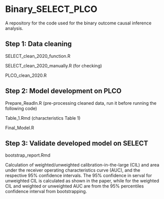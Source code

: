 # Binary_SELECT_PLCO

A repository for the code used for the binary outcome causal inference analysis.

## Step 1: Data cleaning
SELECT_clean_2020_function.R

SELECT_clean_2020_manually.R (for checking)

PLCO_clean_2020.R


## Step 2: Model development on PLCO
Prepare_ReadIn.R (pre-processing cleaned data, run it before running the following code)

Table_1.Rmd (characteristics Table 1)

Final_Model.R 

## Step 3: Validate developed model on SELECT 
bootstrap_report.Rmd

Calculation of weighted/unweighted calibration-in-the-large (CIL) and area under the receiver operating characteristics curve (AUC), and the respective 95% confidence intervals. The 95% confidence in serval for unweighted CIL is calculated as shown in the paper, while for the weighted CIL and weighted or unweighted AUC are from the 95% percentiles confidence interval from bootstrapping.
